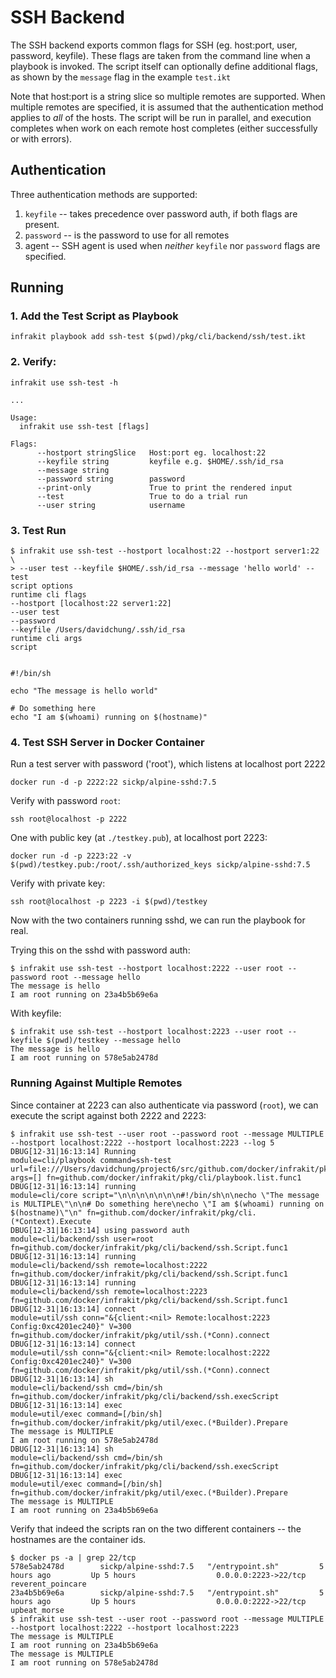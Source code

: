 SSH Backend
===========

The SSH backend exports common flags for SSH (eg. host:port, user, password, keyfile).
These flags are taken from the command line when a playbook is invoked.  The script
itself can optionally define additional flags, as shown by the `message` flag
in the example `test.ikt`

Note that host:port is a string slice so multiple remotes are supported.  When multiple
remotes are specified, it is assumed that the authentication method applies to *all* of
the hosts.  The script will be run in parallel, and execution completes when work
on each remote host completes (either successfully or with errors).

## Authentication

Three authentication methods are supported:

  1. `keyfile` -- takes precedence over password auth, if both flags are present.
  2. `password` -- is the password to use for all remotes
  3. agent -- SSH agent is used when *neither* `keyfile` nor `password` flags are specified.

## Running

### 1. Add the Test Script as Playbook

```
infrakit playbook add ssh-test $(pwd)/pkg/cli/backend/ssh/test.ikt
```

### 2. Verify:

```
infrakit use ssh-test -h

...

Usage:
  infrakit use ssh-test [flags]

Flags:
      --hostport stringSlice   Host:port eg. localhost:22
      --keyfile string         keyfile e.g. $HOME/.ssh/id_rsa
      --message string
      --password string        password
      --print-only             True to print the rendered input
      --test                   True to do a trial run
      --user string            username

```

### 3. Test Run

```
$ infrakit use ssh-test --hostport localhost:22 --hostport server1:22 \
> --user test --keyfile $HOME/.ssh/id_rsa --message 'hello world' --test
script options
runtime cli flags
--hostport [localhost:22 server1:22]
--user test
--password
--keyfile /Users/davidchung/.ssh/id_rsa
runtime cli args
script


#!/bin/sh

echo "The message is hello world"

# Do something here
echo "I am $(whoami) running on $(hostname)"
```



### 4. Test SSH Server in Docker Container

Run a test server with password ('root'), which listens at localhost port 2222

```
docker run -d -p 2222:22 sickp/alpine-sshd:7.5
```

Verify with password `root`:

```
ssh root@localhost -p 2222
```

One with public key (at `./testkey.pub`), at localhost port 2223:
```
docker run -d -p 2223:22 -v $(pwd)/testkey.pub:/root/.ssh/authorized_keys sickp/alpine-sshd:7.5

```

Verify with private key:

```
ssh root@localhost -p 2223 -i $(pwd)/testkey
```


Now with the two containers running sshd, we can run the playbook for real.

Trying this on the sshd with password auth:

```
$ infrakit use ssh-test --hostport localhost:2222 --user root --password root --message hello
The message is hello
I am root running on 23a4b5b69e6a
```

With keyfile:

```
$ infrakit use ssh-test --hostport localhost:2223 --user root --keyfile $(pwd)/testkey --message hello
The message is hello
I am root running on 578e5ab2478d
```

### Running Against Multiple Remotes

Since container at 2223 can also authenticate via password (`root`), we can execute
the script against both 2222 and 2223:

```
$ infrakit use ssh-test --user root --password root --message MULTIPLE --hostport localhost:2222 --hostport localhost:2223 --log 5
DBUG[12-31|16:13:14] Running                                  module=cli/playbook command=ssh-test url=file:///Users/davidchung/project6/src/github.com/docker/infrakit/pkg/cli/backend/ssh/test.ikt args=[] fn=github.com/docker/infrakit/pkg/cli/playbook.list.func1
DBUG[12-31|16:13:14] running                                  module=cli/core script="\n\n\n\n\n\n\n#!/bin/sh\n\necho \"The message is MULTIPLE\"\n\n# Do something here\necho \"I am $(whoami) running on $(hostname)\"\n" fn=github.com/docker/infrakit/pkg/cli.(*Context).Execute
DBUG[12-31|16:13:14] using password auth                      module=cli/backend/ssh user=root fn=github.com/docker/infrakit/pkg/cli/backend/ssh.Script.func1
DBUG[12-31|16:13:14] running                                  module=cli/backend/ssh remote=localhost:2222 fn=github.com/docker/infrakit/pkg/cli/backend/ssh.Script.func1
DBUG[12-31|16:13:14] running                                  module=cli/backend/ssh remote=localhost:2223 fn=github.com/docker/infrakit/pkg/cli/backend/ssh.Script.func1
DBUG[12-31|16:13:14] connect                                  module=util/ssh conn="&{client:<nil> Remote:localhost:2223 Config:0xc4201ec240}" V=300 fn=github.com/docker/infrakit/pkg/util/ssh.(*Conn).connect
DBUG[12-31|16:13:14] connect                                  module=util/ssh conn="&{client:<nil> Remote:localhost:2222 Config:0xc4201ec240}" V=300 fn=github.com/docker/infrakit/pkg/util/ssh.(*Conn).connect
DBUG[12-31|16:13:14] sh                                       module=cli/backend/ssh cmd=/bin/sh fn=github.com/docker/infrakit/pkg/cli/backend/ssh.execScript
DBUG[12-31|16:13:14] exec                                     module=util/exec command=[/bin/sh] fn=github.com/docker/infrakit/pkg/util/exec.(*Builder).Prepare
The message is MULTIPLE
I am root running on 578e5ab2478d
DBUG[12-31|16:13:14] sh                                       module=cli/backend/ssh cmd=/bin/sh fn=github.com/docker/infrakit/pkg/cli/backend/ssh.execScript
DBUG[12-31|16:13:14] exec                                     module=util/exec command=[/bin/sh] fn=github.com/docker/infrakit/pkg/util/exec.(*Builder).Prepare
The message is MULTIPLE
I am root running on 23a4b5b69e6a
```

Verify that indeed the scripts ran on the two different containers -- the hostnames are the container ids.

```
$ docker ps -a | grep 22/tcp
578e5ab2478d        sickp/alpine-sshd:7.5   "/entrypoint.sh"         5 hours ago         Up 5 hours                  0.0.0.0:2223->22/tcp   reverent_poincare
23a4b5b69e6a        sickp/alpine-sshd:7.5   "/entrypoint.sh"         5 hours ago         Up 5 hours                  0.0.0.0:2222->22/tcp   upbeat_morse
$ infrakit use ssh-test --user root --password root --message MULTIPLE --hostport localhost:2222 --hostport localhost:2223
The message is MULTIPLE
I am root running on 23a4b5b69e6a
The message is MULTIPLE
I am root running on 578e5ab2478d
```